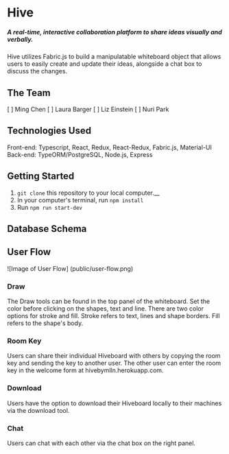 # Hive
##### A real-time, interactive collaboration platform to share ideas visually and verbally.
Hive utilizes Fabric.js to build a manipulatable whiteboard object that allows users to easily create and update their ideas, alongside a chat box to discuss the changes.
## The Team
[ ] Ming Chen
[ ] Laura Barger
[ ] Liz Einstein
[ ] Nuri Park
## Technologies Used
Front-end: Typescript, React, Redux, React-Redux, Fabric.js, Material-UI
Back-end: TypeORM/PostgreSQL, Node.js, Express
## Getting Started
1.  `git clone` this repository to your local computer.__
2.  In your computer's terminal, run `npm install`
3.  Run `npm run start-dev`
## Database Schema
## User Flow
![Image of User Flow]
(public/user-flow.png)
### Draw
The Draw tools can be found in the top panel of the whiteboard. Set the color before clicking on the shapes, text and line. There are two color options for stroke and fill. Stroke refers to text, lines and shape borders. Fill refers to the shape's body.
### Room Key
Users can share their individual Hiveboard with others by copying the room key and sending the key to another user. The other user can enter the room key in the welcome form at hivebymlln.herokuapp.com.
### Download
Users have the option to download their Hiveboard locally to their machines via the download tool.
### Chat
Users can chat with each other via the chat box on the right panel.
